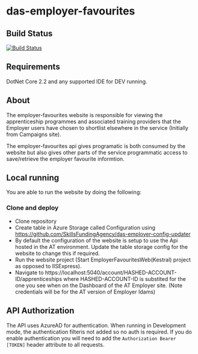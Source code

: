 # das-employer-favourites

## Build Status

[![Build Status](https://sfa-gov-uk.visualstudio.com/Digital%20Apprenticeship%20Service/_apis/build/status/Future%20Engagement/das-employer-favourites?branchName=master)](https://sfa-gov-uk.visualstudio.com/Digital%20Apprenticeship%20Service/_build/latest?definitionId=1511&branchName=master)

## Requirements

DotNet Core 2.2 and any supported IDE for DEV running.

## About

The employer-favourites website is responsible for viewing the apprenticeship programmes and associated training providers that the Employer users have chosen to shortlist elsewhere in the service (Initially from Campaigns site).

The employer-favourites api gives programatic is both consumed by the website but also gives other parts of the service programmatic access to save/retrieve the employer favourite informtion. 

## Local running

You are able to run the website by doing the following:

### Clone and deploy

- Clone repository
- Create table in Azure Storage called Configuration using https://github.com/SkillsFundingAgency/das-employer-config-updater
- By default the configuration of the website is setup to use the Api hosted in the AT environment. Update the table storage config for the website to change this if required.
- Run the website project (Start EmployerFavouritesWeb(Kestral) project as opposed to IISExpress).
- Navigate to https://localhost:5040/account/HASHED-ACCOUNT-ID/apprenticeships where HASHED-ACCOUNT-ID is substited for the one you see when on the Dashboard of the AT Employer site. (Note credentials will be for the AT version of Employer Idams)

## API Authorization

The API uses AzureAD for authentication. When running in Development mode, the authentication filteris not added so no auth is required. If you do enable authentication you will need to add the ```Authorization Bearer [TOKEN]``` header attribute to all requests. 

